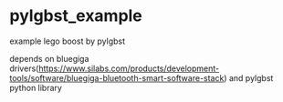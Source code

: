 # pylgbst_example
example lego boost by pylgbst

depends on bluegiga drivers(https://www.silabs.com/products/development-tools/software/bluegiga-bluetooth-smart-software-stack)
and pylgbst python library
